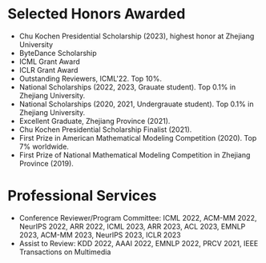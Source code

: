 # Selected Honors Awarded
- Chu Kochen Presidential Scholarship (2023), highest honor at Zhejiang University
- ByteDance Scholarship
- ICML Grant Award
- ICLR Grant Award
- Outstanding Reviewers, ICML'22. Top 10%.
- National Scholarships (2022, 2023, Grauate student). Top 0.1% in Zhejiang University.
- National Scholarships (2020, 2021, Undergrauate student). Top 0.1% in Zhejiang University.
- Excellent Graduate, Zhejiang Province (2021). 
- Chu Kochen Presidential Scholarship Finalist (2021).
- First Prize in American Mathematical Modeling Competition (2020). Top 7% worldwide.
- First Prize of National Mathematical Modeling Competition in Zhejiang Province (2019).

# Professional Services

- Conference Reviewer/Program Committee: ICML 2022, ACM-MM 2022, NeurIPS 2022, ARR 2022, ICML 2023, ARR 2023, ACL 2023, EMNLP 2023, ACM-MM 2023, NeurIPS 2023, ICLR 2023
- Assist to Review: KDD 2022, AAAI 2022, EMNLP 2022, PRCV 2021, IEEE Transactions on Multimedia

